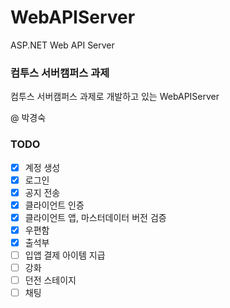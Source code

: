 # WebAPIServer
ASP.NET Web API Server


### 컴투스 서버캠퍼스 과제
컴투스 서버캠퍼스 과제로 개발하고 있는 WebAPIServer</br>

@ 박경숙


### TODO 
- [X] 계정 생성
- [X] 로그인
- [X] 공지 전송
- [X] 클라이언트 인증
- [X] 클라이언트 앱, 마스터데이터 버전 검증
- [X] 우편함
- [X] 출석부
- [ ] 입앱 결제 아이템 지급
- [ ] 강화
- [ ] 던전 스테이지
- [ ] 채팅
